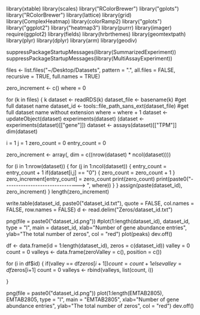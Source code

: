 library(xtable)
library(scales)
library("RColorBrewer")
library("gplots")
library("RColorBrewer")
library(lattice)
library(grid)
library(ComplexHeatmap)
library(colorRamp2)
library("gplots")
library("ggplot2")
library("heatmap3")
library(purrr)
library(imager)
require(ggplot2)
library(fields)
library(hrbrthemes)
library(geomtextpath)
library(plyr)
library(dplyr)
library(arm)
library(geodiv)

suppressPackageStartupMessages(library(SummarizedExperiment))
suppressPackageStartupMessages(library(MultiAssayExperiment))

files <- list.files("~/Desktop/Datasets", pattern = ".", all.files = FALSE, recursive = TRUE, full.names = TRUE)

zero_increment <- c()
where = 0

for (k in files) {
  k
  dataset <- readRDS(k)
  dataset_file <- basename(k) #get full dataset name
  dataset_id <- tools::file_path_sans_ext(dataset_file) #get full dataset name without extension
  where = where + 1
  dataset <- updateObject(dataset)
  experiments(dataset)
  (dataset <- experiments(dataset)[["gene"]])
  dataset <- assays(dataset)[["TPM"]]
  dim(dataset)
  
i = 1
j = 1
zero_count = 0
entry_count = 0

zero_increment <- array(, dim = c((nrow(dataset) * ncol(dataset))))

for (i in 1:nrow(dataset)) {
  for (j in 1:ncol(dataset)) {
    entry_count = entry_count + 1
    if(dataset[i,j] == "0") {
      zero_count = zero_count + 1
    }
    zero_increment[entry_count] = zero_count
    print(zero_count)
    print(paste0("-------------------------------> ", where))
  }
}
assign(paste(dataset_id), zero_increment) 
}
length(zero_increment)


write.table(dataset_id, paste0("dataset_id.txt"), quote = FALSE, col.names = FALSE, row.names = FALSE)
d <- read.delim("Zeros/dataset_id.txt")


png(file = paste0("dataset_id.png"))
#plot(1:length(dataset_id), dataset_id, type = "l", main = dataset_id, xlab="Number of gene abundance entries", ylab="The total number of zeros", col = "red")
plot(peaks)
dev.off()


df <- data.frame(id = 1:length(dataset_id),
                 zeros = c(dataset_id))
valley = 0
count = 0
valleys <- data.frame(zeroValley = c(),
                      position = c())

for (i in df$id) {
  if(valley == df$zeros[i+1])
    count = count + 1
  else
    valley = df$zeros[i+1]
    count = 0
    valleys <- rbind(valleys, list(count, i))
   
}

png(file = paste0("dataset_id.png"))
plot(1:length(EMTAB2805), EMTAB2805, type = "l", main = "EMTAB2805", xlab="Number of gene abundance entries", ylab="The total number of zeros", col = "red")
dev.off()

